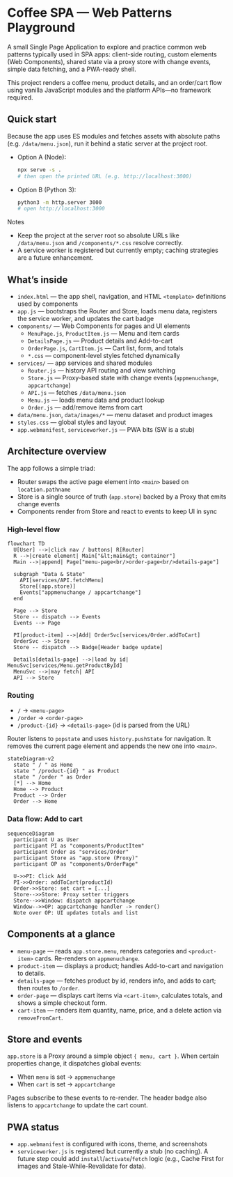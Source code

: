 # Coffee  SPA — Web Patterns Playground

A small Single Page Application to explore and practice common web patterns typically used in SPA apps: client-side routing, custom elements (Web Components), shared state via a proxy store with change events, simple data fetching, and a PWA-ready shell.

This project renders a coffee menu, product details, and an order/cart flow using vanilla JavaScript modules and the platform APIs—no framework required.

## Quick start

Because the app uses ES modules and fetches assets with absolute paths (e.g. `/data/menu.json`), run it behind a static server at the project root.

- Option A (Node):
  ```bash
  npx serve -s .
  # then open the printed URL (e.g. http://localhost:3000)
  ```
- Option B (Python 3):
  ```bash
  python3 -m http.server 3000
  # open http://localhost:3000
  ```

Notes
- Keep the project at the server root so absolute URLs like `/data/menu.json` and `/components/*.css` resolve correctly.
- A service worker is registered but currently empty; caching strategies are a future enhancement.

## What’s inside

- `index.html` — the app shell, navigation, and HTML `<template>` definitions used by components
- `app.js` — bootstraps the Router and Store, loads menu data, registers the service worker, and updates the cart badge
- `components/` — Web Components for pages and UI elements
  - `MenuPage.js`, `ProductItem.js` — Menu and item cards
  - `DetailsPage.js` — Product details and Add-to-cart
  - `OrderPage.js`, `CartItem.js` — Cart list, form, and totals
  - `*.css` — component-level styles fetched dynamically
- `services/` — app services and shared modules
  - `Router.js` — history API routing and view switching
  - `Store.js` — Proxy-based state with change events (`appmenuchange`, `appcartchange`)
  - `API.js` — fetches `/data/menu.json`
  - `Menu.js` — loads menu data and product lookup
  - `Order.js` — add/remove items from cart
- `data/menu.json`, `data/images/*` — menu dataset and product images
- `styles.css` — global styles and layout
- `app.webmanifest`, `serviceworker.js` — PWA bits (SW is a stub)

## Architecture overview

The app follows a simple triad:
- Router swaps the active page element into `<main>` based on `location.pathname`
- Store is a single source of truth (`app.store`) backed by a Proxy that emits change events
- Components render from Store and react to events to keep UI in sync

### High-level flow

```mermaid
flowchart TD
  U[User] -->|click nav / buttons| R[Router]
  R -->|create element| Main["&lt;main&gt; container"]
  Main -->|append| Page["menu-page<br/>order-page<br/>details-page"]

  subgraph "Data & State"
    API[services/API.fetchMenu]
    Store[(app.store)]
    Events["appmenuchange / appcartchange"]
  end

  Page --> Store
  Store -- dispatch --> Events
  Events --> Page

  PI[product-item] -->|Add| OrderSvc[services/Order.addToCart]
  OrderSvc --> Store
  Store -- dispatch --> Badge[Header badge update]

  Details[details-page] -->|load by id| MenuSvc[services/Menu.getProductById]
  MenuSvc -->|may fetch| API
  API --> Store
```

### Routing

- `/` → `<menu-page>`
- `/order` → `<order-page>`
- `/product-{id}` → `<details-page>` (id is parsed from the URL)

Router listens to `popstate` and uses `history.pushState` for navigation. It removes the current page element and appends the new one into `<main>`.

```mermaid
stateDiagram-v2
  state " / " as Home
  state " /product-{id} " as Product
  state " /order " as Order
  [*] --> Home
  Home --> Product
  Product --> Order
  Order --> Home
```

### Data flow: Add to cart

```mermaid
sequenceDiagram
  participant U as User
  participant PI as "components/ProductItem"
  participant Order as "services/Order"
  participant Store as "app.store (Proxy)"
  participant OP as "components/OrderPage"

  U->>PI: Click Add
  PI->>Order: addToCart(productId)
  Order->>Store: set cart = [...]
  Store-->>Store: Proxy setter triggers
  Store-->>Window: dispatch appcartchange
  Window-->>OP: appcartchange handler -> render()
  Note over OP: UI updates totals and list
```

## Components at a glance

- `menu-page` — reads `app.store.menu`, renders categories and `<product-item>` cards. Re-renders on `appmenuchange`.
- `product-item` — displays a product; handles Add-to-cart and navigation to details.
- `details-page` — fetches product by id, renders info, and adds to cart; then routes to `/order`.
- `order-page` — displays cart items via `<cart-item>`, calculates totals, and shows a simple checkout form.
- `cart-item` — renders item quantity, name, price, and a delete action via `removeFromCart`.

## Store and events

`app.store` is a Proxy around a simple object `{ menu, cart }`. When certain properties change, it dispatches global events:

- When `menu` is set → `appmenuchange`
- When `cart` is set → `appcartchange`

Pages subscribe to these events to re-render. The header badge also listens to `appcartchange` to update the cart count.

## PWA status

- `app.webmanifest` is configured with icons, theme, and screenshots
- `serviceworker.js` is registered but currently a stub (no caching). A future step could add `install`/`activate`/`fetch` logic (e.g., Cache First for images and Stale-While-Revalidate for data).
